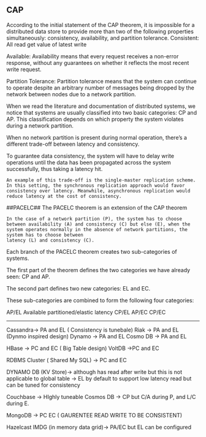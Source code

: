 ## CAP ##
According to the initial statement of the CAP theorem, it is impossible for a distributed data store to provide more than two of the following properties simultaneously: consistency, availability, and partition tolerance.
Consistent: All read get value of latest write

Available: Availability means that every request receives a non-error response, without any guarantees on whether it reflects the most recent write request.

Partition Tolerance:
Partition tolerance means that the system can continue to operate despite an arbitrary number of messages being dropped by the network between nodes due to a network partition.

When we read the literature and documentation of distributed systems, we notice that systems are usually classified into two basic categories: CP and AP. This classification depends on which property the system violates during a network partition.


When no network partition is present during normal operation, there’s a different trade-off between latency and consistency.

To guarantee data consistency, the system will have to delay write operations until the data has been propagated across the system successfully, thus taking a latency hit.
```
An example of this trade-off is the single-master replication scheme. In this setting, the synchronous replication approach would favor consistency over latency. Meanwhile, asynchronous replication would reduce latency at the cost of consistency.
```

##PACELC##
The PACELC theorem is an extension of the CAP theorem

```
In the case of a network partition (P), the system has to choose between availability (A) and consistency (C) but else (E), when the system operates normally in the absence of network partitions, the system has to choose between 
latency (L) and consistency (C).
```


Each branch of the PACELC theorem creates two sub-categories of systems.

The first part of the theorem defines the two categories we have already seen: CP and AP.

The second part defines two new categories: EL and EC.

These sub-categories are combined to form the following four categories:

AP/EL Available partitioned/elastic latency
CP/EL
AP/EC
CP/EC

----------


Cassandra-> PA  and EL ( Consistency is tunebale)
Riak -> PA and EL (Dynmo inspired design)
Dynamo -> PA and EL
Cosmo DB -> PA and EL

HBase -> PC and EC ( Big Table design)
VoltDB ->PC and EC

RDBMS Cluster ( Shared My SQL) -> PC and EC

DYNAMO DB (KV Store)->  although has read after write but this is not applicable to global table
                    -> EL by default to support low latency read but can be tuned for consistency

Couchbase -> HIghly tuneable
Cosmos DB  -> CP  but  C/A during P, and L/C during E.

MongoDB -> PC EC ( GAURENTEE READ WRITE TO BE CONSISTENT)

Hazelcast IMDG (in memory data grid)-> PA/EC but EL can be configured

